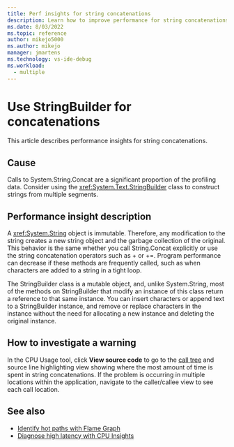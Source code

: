 ```yaml
---
title: Perf insights for string concatenations
description: Learn how to improve performance for string concatenations.
ms.date: 8/03/2022
ms.topic: reference
author: mikejo5000
ms.author: mikejo
manager: jmartens
ms.technology: vs-ide-debug
ms.workload: 
  - multiple
---
```


# Use StringBuilder for concatenations

This article describes performance insights for string concatenations.

## Cause

Calls to System.String.Concat are a significant proportion of the profiling data. Consider using the <xref:System.Text.StringBuilder> class to construct strings from multiple segments.

## Performance insight description

A <xref:System.String> object is immutable. Therefore, any modification to the string creates a new string object and the garbage collection of the original. This behavior is the same whether you call String.Concat explicitly or use the string concatenation operators such as + or +=. Program performance can decrease if these methods are frequently called, such as when characters are added to a string in a tight loop.

The StringBuilder class is a mutable object, and, unlike System.String, most of the methods on StringBuilder that modify an instance of this class return a reference to that same instance. You can insert characters or append text to a StringBuilder instance, and remove or replace characters in the instance without the need for allocating a new instance and deleting the original instance.

## How to investigate a warning

In the CPU Usage tool, click **View source code** to go to the [call tree](../profiling/cpu-usage.md#BKMK_Call_tree_structure) and source line highlighting view showing where the most amount of time is spent in string concatenations. If the problem is occurring in multiple locations within the application, navigate to the caller/callee view to see each call location.

## See also
- [Identify hot paths with Flame Graph](../profiling/flame-graph.md)
- [Diagnose high latency with CPU Insights](../profiling/cpu-insights.md)